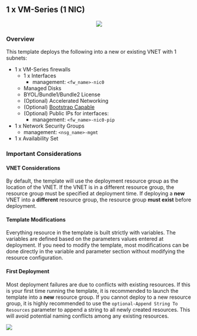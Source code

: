 ## 1 x VM-Series (1 NIC)

<p align="center">
<img src="https://raw.githubusercontent.com/wwce/azure-arm/master/Azure-Common-Deployments/v1/images/1fw_1nic_avset.png">
</p>

### Overview
This template deploys the following into a new or existing VNET with 1 subnets:
* 1 x VM-Series firewalls
    * 1 x Interfaces
        * management: `<fw_name>-nic0`
    * Managed Disks
    * BYOL/Bundle1/Bundle2 License
    * (Optional) Accelerated Networking
    * (Optional) [Bootstrap Capable](https://docs.paloaltonetworks.com/vm-series/8-1/vm-series-deployment/bootstrap-the-vm-series-firewall/bootstrap-the-vm-series-firewall-in-azure)
    * (Optional) Public IPs for interfaces:
        * management: `<fw_name>-nic0-pip`
* 1 x Network Security Groups
    *  management: `<nsg_name>-mgmt`
* 1 x Availability Set

### Important Considerations

#### VNET Considerations
By default, the template will use the deployment resource group as the location of the VNET.  If the VNET is in a different resource group, the resource group must be specified at deployment time. If deploying a **new** VNET into a **different** resource group, the resource group **must exist** before deployment.

#### Template Modifications
Everything resource in the template is built strictly with variables.  The variables are defined based on the parameters values entered at deployment.  If you need to modify the template, most modifications can be done directly in the variable and parameter section without modifying the resource configuration.  

#### First Deployment
Most deployment failures are due to conflicts with existing resources.  If this is your first time running the template, it is recommended to launch the template into a **new** resource group.  If you cannot deploy to a new resource group, it is highly recommended to use the `optional-Append String To Resources` parameter to append a string to all newly created resources.  This will avoid potential naming conflicts among any existing resources.


[<img src="http://azuredeploy.net/deploybutton.png"/>](https://portal.azure.com/#create/Microsoft.Template/uri/https%3A%2F%2Fraw.githubusercontent.com%2Fwwce%2Fazure-arm%2Fmaster%2FAzure-Common-Deployments%2Fv1%2F1fw_1nic_customdata_test%2FazureDeploy.json)
